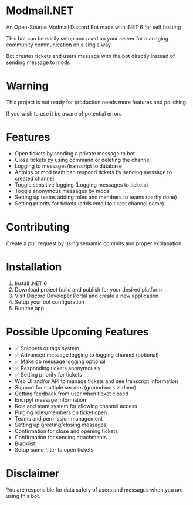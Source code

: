 # Modmail.NET
An Open-Source Modmail Discord Bot made with .NET 6 for self hosting

This bot can be easily setup and used on your server for managing community communication on a single way.

Bot creates tickets and users message with the bot directly instead of sending message to mods

# Warning
This project is not ready for production needs more features and polishing.

If you wish to use it be aware of potential errors

# Features
- Open tickets by sending a private message to bot
- Close tickets by using command or deleting the channel
- Logging to messages/transcript to database
- Admins or mod team can respond tickets by sending message to created channel
- Toggle sensitive logging (Logging messages to tickets)
- Toggle anonymous messages by mods
- Setting up teams adding roles and members to teams (partly done)
- Setting priority for tickets (adds emoji to tikcet channel name)
  
# Contributing
Create a pull request by using semantic commits and proper explanation

# Installation
1. Install .NET 6
2. Download project build and publish for your desired platform
3. Visit Discord Developer Portal and create a new application
4. Setup your bot configuration
5. Run the app

# Possible Upcoming Features
- :white_check_mark: Snippets or tags system
- :white_check_mark: Advanced message logging to logging channel (optional)
- :white_check_mark: Make db message logging optional
- :white_check_mark: Responding tickets anonymously
- :white_check_mark: Setting priority for tickets
- Web UI and/or API to manage tickets and see transcript information
- Support for multiple servers (groundwork is done)
- Getting feedback from user when ticket closed
- Encrpyt message information
- Role and team system for allowing channel access
- Pinging roles/members on ticket open
- Teams and permission management
- Setting up greeting/closing messages
- Confirmation for close and opening tickets
- Confirmation for sending attachments
- Blacklist
- Setup some filter to open tickets


# Disclaimer
You are responsible for data safety of users and messages when you are using this bot.
